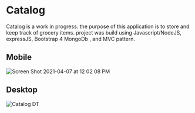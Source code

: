# Catalog

 Catalog is a work in progress. the purpose of this application is to store and keep track of grocery items. project was build using Javascript/NodeJS, expressJS, Bootstrap 4 MongoDb , and MVC pattern.

## Mobile ##
 ![Screen Shot 2021-04-07 at 12 02 08 PM](https://user-images.githubusercontent.com/62628610/119379936-10e8c400-bc8e-11eb-80cd-34569912337d.png)


## Desktop ## 
![Catalog DT](https://user-images.githubusercontent.com/62628610/119380013-2cec6580-bc8e-11eb-99a2-b57763b8b12c.png)



